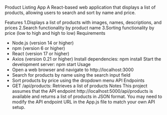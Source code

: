 Product Listing App
A React-based web application that displays a list of products, allowing users to search and sort by name and price.

Features
1.Displays a list of products with images, names, descriptions, and prices
2.Search functionality by product name
3.Sorting functionality by price (low to high and high to low)
Requirements
- Node.js (version 14 or higher)
- npm (version 6 or higher)
- React (version 17 or higher)
- Axios (version 0.21 or higher)
Install dependencies: npm install
Start the development server: npm start
Usage
- Open a web browser and navigate to http://localhost:3000
- Search for products by name using the search input field
- Sort products by price using the dropdown menu
API Endpoints
- GET /api/products: Retrieves a list of products
Notes
This project assumes that the API endpoint http://localhost:5000/api/products is available and returns a list of products in JSON format.
You may need to modify the API endpoint URL in the App.js file to match your own API setup.


